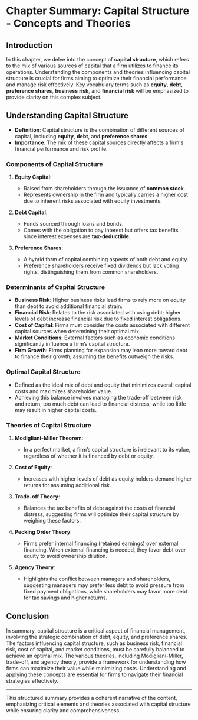 # Chapter Summary: Capital Structure - Concepts and Theories

## Introduction

In this chapter, we delve into the concept of **capital structure**, which refers to the mix of various sources of capital that a firm utilizes to finance its operations. Understanding the components and theories influencing capital structure is crucial for firms aiming to optimize their financial performance and manage risk effectively. Key vocabulary terms such as **equity**, **debt**, **preference shares**, **business risk**, and **financial risk** will be emphasized to provide clarity on this complex subject.

## Understanding Capital Structure

- **Definition**: Capital structure is the combination of different sources of capital, including **equity**, **debt**, and **preference shares**.
- **Importance**: The mix of these capital sources directly affects a firm's financial performance and risk profile.

### Components of Capital Structure

1. **Equity Capital**:
   - Raised from shareholders through the issuance of **common stock**.
   - Represents ownership in the firm and typically carries a higher cost due to inherent risks associated with equity investments.

2. **Debt Capital**:
   - Funds sourced through loans and bonds.
   - Comes with the obligation to pay interest but offers tax benefits since interest expenses are **tax-deductible**.

3. **Preference Shares**:
   - A hybrid form of capital combining aspects of both debt and equity.
   - Preference shareholders receive fixed dividends but lack voting rights, distinguishing them from common shareholders.

### Determinants of Capital Structure

- **Business Risk**: Higher business risks lead firms to rely more on equity than debt to avoid additional financial strain.
- **Financial Risk**: Relates to the risk associated with using debt; higher levels of debt increase financial risk due to fixed interest obligations.
- **Cost of Capital**: Firms must consider the costs associated with different capital sources when determining their optimal mix.
- **Market Conditions**: External factors such as economic conditions significantly influence a firm’s capital structure.
- **Firm Growth**: Firms planning for expansion may lean more toward debt to finance their growth, assuming the benefits outweigh the risks.

### Optimal Capital Structure

- Defined as the ideal mix of debt and equity that minimizes overall capital costs and maximizes shareholder value.
- Achieving this balance involves managing the trade-off between risk and return; too much debt can lead to financial distress, while too little may result in higher capital costs.

### Theories of Capital Structure

1. **Modigliani-Miller Theorem**:
   - In a perfect market, a firm’s capital structure is irrelevant to its value, regardless of whether it is financed by debt or equity.

2. **Cost of Equity**:
   - Increases with higher levels of debt as equity holders demand higher returns for assuming additional risk.

3. **Trade-off Theory**:
   - Balances the tax benefits of debt against the costs of financial distress, suggesting firms will optimize their capital structure by weighing these factors.

4. **Pecking Order Theory**:
   - Firms prefer internal financing (retained earnings) over external financing. When external financing is needed, they favor debt over equity to avoid ownership dilution.

5. **Agency Theory**:
   - Highlights the conflict between managers and shareholders, suggesting managers may prefer less debt to avoid pressure from fixed payment obligations, while shareholders may favor more debt for tax savings and higher returns.

## Conclusion

In summary, capital structure is a critical aspect of financial management, involving the strategic combination of debt, equity, and preference shares. The factors influencing capital structure, such as business risk, financial risk, cost of capital, and market conditions, must be carefully balanced to achieve an optimal mix. The various theories, including Modigliani-Miller, trade-off, and agency theory, provide a framework for understanding how firms can maximize their value while minimizing costs. Understanding and applying these concepts are essential for firms to navigate their financial strategies effectively.

---

This structured summary provides a coherent narrative of the content, emphasizing critical elements and theories associated with capital structure while ensuring clarity and comprehensiveness.